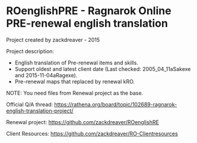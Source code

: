 # ROenglishPRE - Ragnarok Online PRE-renewal english translation
Project created by zackdreaver - 2015

Project description:

- English translation of Pre-renewal items and skills.
- Support oldest and latest client date (Last checked: 2005_04_11aSakexe and 2015-11-04aRagexe).
- Pre-renewal maps that replaced by renewal kRO.

NOTE: You need files from Renewal project as the base.


Official Q/A thread: https://rathena.org/board/topic/102689-ragnarok-english-translation-project/

Renewal project: https://github.com/zackdreaver/ROenglishRE

Client Resources: https://github.com/zackdreaver/RO-Clientresources
